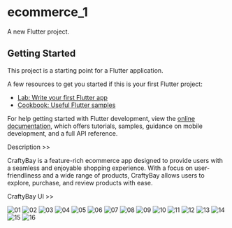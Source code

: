 # ecommerce_1

A new Flutter project.

## Getting Started

This project is a starting point for a Flutter application.

A few resources to get you started if this is your first Flutter project:

- [Lab: Write your first Flutter app](https://docs.flutter.dev/get-started/codelab)
- [Cookbook: Useful Flutter samples](https://docs.flutter.dev/cookbook)

For help getting started with Flutter development, view the
[online documentation](https://docs.flutter.dev/), which offers tutorials,
samples, guidance on mobile development, and a full API reference.

Description >> 

CraftyBay is a feature-rich ecommerce app designed to provide users with a seamless and enjoyable shopping experience. With a focus on user-friendliness and a wide range of products, CraftyBay allows users to explore, purchase, and review products with ease.

CraftyBay UI >> 

![01](https://github.com/user-attachments/assets/9c3c7d99-236f-442f-bc59-a8db9b652465)
![02](https://github.com/user-attachments/assets/ef268ab9-f953-4c67-8a37-e5bd360ef480)
![03](https://github.com/user-attachments/assets/9a4da7ef-0d3b-4300-90e4-f8109340ca12)
![04](https://github.com/user-attachments/assets/b6bb7caf-5143-48c7-8e89-ebec479a095c)
![05](https://github.com/user-attachments/assets/797aaa7c-e84b-45ed-b131-61e1836655ac)
![06](https://github.com/user-attachments/assets/619f14ad-506c-4219-9f6b-a6b6f2f6e7d1)
![07](https://github.com/user-attachments/assets/7d6dec5e-edcc-478c-9d5e-e44674af0c0a)
![08](https://github.com/user-attachments/assets/6dc8d92b-2202-45f0-aeda-8aa91ce70169)
![09](https://github.com/user-attachments/assets/3a6bf7d2-1f72-4b10-bf7c-eaf29c663b5d)
![10](https://github.com/user-attachments/assets/92e0b234-ec8e-4126-b072-1241ba6131ef)
![11](https://github.com/user-attachments/assets/15c45271-a23f-4c32-8126-9ea6590efb82)
![12](https://github.com/user-attachments/assets/c98dd2b0-c127-4b44-b351-222876431660)
![13](https://github.com/user-attachments/assets/b91b674c-1bbc-424d-b2ab-e1484f96712d)
![14](https://github.com/user-attachments/assets/274f8ec5-fccb-4330-a2a9-d4d2ffa40a26)
![15](https://github.com/user-attachments/assets/1701601f-aca2-40bf-8cff-05d4227640cc)
![16](https://github.com/user-attachments/assets/761b4a62-78fb-4d56-a9bb-2126d7a8f176)
